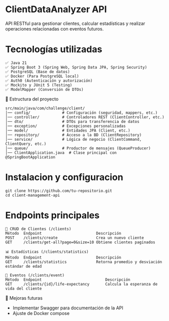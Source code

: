 # ClientDataAnalyzer API
API RESTful para gestionar clientes, calcular estadísticas y realizar operaciones relacionadas con eventos futuros.

# Tecnologías utilizadas
```
✅ Java 21
✅ Spring Boot 3 (Spring Web, Spring Data JPA, Spring Security)
✅ PostgreSQL (Base de datos)
✅ Docker (Para PostgreSQL local)
✅ Auth0 (Autenticación y autorización)
✅ Mockito y JUnit 5 (Testing)
✅ ModelMapper (Conversión de DTOs)
```

📌 Estructura del proyecto
```
src/main/java/com/challenge/client/
│── config/              # Configuración (seguridad, mappers, etc.)
│── controller/          # Controladores REST (ClientController, etc.)
│── dto/                 # DTOs para transferencia de datos
│── exception/           # Excepciones personalizadas
│── model/               # Entidades JPA (Client, etc.)
│── repository/          # Acceso a la BD (ClientRepository)
│── service/             # Lógica de negocio (ClientCommand, ClientQuery, etc.)
│── queue/               # Productor de mensajes (QueueProducer)
│── ClientApplication.java  # Clase principal con @SpringBootApplication
```


# Instalacion y configuracion
```
git clone https://github.com/tu-repositorio.git
cd client-management-api
```

# Endpoints principales

```
📝 CRUD de Clientes (/clients)
Método	Endpoint	                    Descripción
POST	/clients/create	                Crea un nuevo cliente
GET     /clients/get-all?page=0&size=10	Obtiene clientes paginados
```
```
📊 Estadísticas (/clients/statistics)
Método	Endpoint	                    Descripción
GET     /clients/statistics	            Retorna promedio y desviación estándar de edad
```
```
📅 Eventos (/clients/event)
Método	Endpoint	                        Descripción
GET     /clients/{id}/life-expectancy	    Calcula la esperanza de vida del cliente
```

📌 Mejoras futuras
- Implementar Swagger para documentación de la API
- Ajuste de Docker compose
